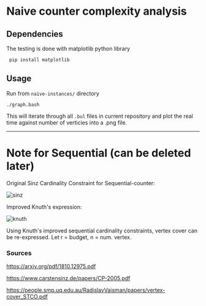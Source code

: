# Naive counter complexity analysis

## Dependencies

The testing is done with matplotlib python library

``` pip install matplotlib```

## Usage

Run from ```naive-instances/``` directory

```./graph.bash```

This will iterate through all ```.bul``` files in current repository and plot the real time against number of verticies into a .png file. 

----------------------------------------------------------------------------------------------------------------

# Note for Sequential (can be deleted later)

Original Sinz Cardinality Constraint for Sequential-counter:

![sinz](https://user-images.githubusercontent.com/65769889/105673913-d3bc3180-5f3a-11eb-99be-6b4b2a46069d.PNG)

Improved Knuth's expression:

![knuth](https://user-images.githubusercontent.com/65769889/105673909-d28b0480-5f3a-11eb-84a0-721b05514062.PNG)

Using Knuth's improved sequential cardinality constraints, vertex cover can be re-expressed.
Let r = budget, n = num. vertex.

### Sources

https://arxiv.org/pdf/1810.12975.pdf

https://www.carstensinz.de/papers/CP-2005.pdf

https://people.smp.uq.edu.au/RadislavVaisman/papers/vertex-cover_STCO.pdf
